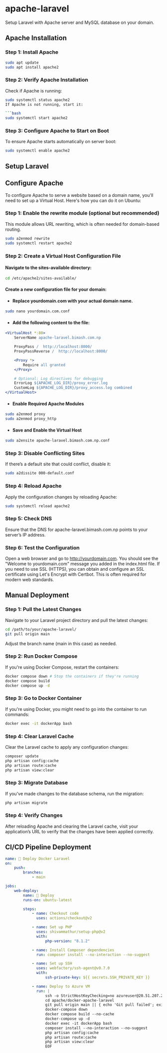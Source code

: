 # apache-laravel

Setup Laravel with Apache server and MySQL database on your domain.

## Apache Installation

### Step 1: Install Apache

```bash
sudo apt update
sudo apt install apache2
```

### Step 2: Verify Apache Installation

Check if Apache is running:

````bash
sudo systemctl status apache2
If Apache is not running, start it:

```bash
sudo systemctl start apache2
````

### Step 3: Configure Apache to Start on Boot

To ensure Apache starts automatically on server boot:

```bash
sudo systemctl enable apache2
```

## Setup Laravel

## Configure Apache

To configure Apache to serve a website based on a domain name, you'll need to set up a Virtual Host. Here's how you can do it on Ubuntu:

### Step 1: Enable the rewrite module (optional but recommended)

This module allows URL rewriting, which is often needed for domain-based routing.

```bash
sudo a2enmod rewrite
sudo systemctl restart apache2
```

### Step 2: Create a Virtual Host Configuration File

#### Navigate to the sites-available directory:

```bash
cd /etc/apache2/sites-available/
```

#### Create a new configuration file for your domain:

-   #### Replace yourdomain.com with your actual domain name.

```bash
sudo nano yourdomain.com.conf
```

-   #### Add the following content to the file:

```apache
<VirtualHost *:80>
    ServerName apache-laravel.bimash.com.np

    ProxyPass /  http://localhost:8000/
    ProxyPassReverse /  http://localhost:8000/

    <Proxy *>
        Require all granted
    </Proxy>

    # Optional: Log directives for debugging
    ErrorLog ${APACHE_LOG_DIR}/proxy_error.log
    CustomLog ${APACHE_LOG_DIR}/proxy_access.log combined
</VirtualHost>

```

-   #### Enable Required Apache Modules

```bash
sudo a2enmod proxy
sudo a2enmod proxy_http
```

-   #### Save and Enable the Virtual Host

```bash
sudo a2ensite apache-laravel.bimash.com.np.conf
```

### Step 3: Disable Conflicting Sites

If there’s a default site that could conflict, disable it:

```bash
sudo a2dissite 000-default.conf
```

### Step 4: Reload Apache

Apply the configuration changes by reloading Apache:

```bash
sudo systemctl reload apache2
```

### Step 5: Check DNS

Ensure that the DNS for apache-laravel.bimash.com.np points to your server’s IP address.

### Step 6: Test the Configuration

Open a web browser and go to http://yourdomain.com. You should see the "Welcome to yourdomain.com" message you added in the index.html file.
If you need to use SSL (HTTPS), you can obtain and configure an SSL certificate using Let's Encrypt with Certbot. This is often required for modern web standards.

## Manual Deployment

### Step 1: Pull the Latest Changes

Navigate to your Laravel project directory and pull the latest changes:

```bash
cd /path/to/your/apache-laravel/
git pull origin main
```

Adjust the branch name (main in this case) as needed.

### Step 2: Run Docker Compose

If you're using Docker Compose, restart the containers:

```bash
docker compose down # Stop the containers if they're running
docker compose build
docker compose up -d
```

### Step 3: Go to Docker Container

If you're using Docker, you might need to go into the container to run commands:

```bash
docker exec -it dockerApp bash
```

### Step 4: Clear Laravel Cache

Clear the Laravel cache to apply any configuration changes:

```bash
composer update
php artisan config:cache
php artisan route:cache
php artisan view:clear
```

### Step 3: Migrate Database

If you've made changes to the database schema, run the migration:

```bash
php artisan migrate
```

### Step 4: Verify Changes

After reloading Apache and clearing the Laravel cache, visit your application’s URL to verify that the changes have been applied correctly.

## CI/CD Pipeline Deployment

```yaml
name: 🚀 Deploy Docker Laravel
on:
    push:
        branches:
            - main

jobs:
    web-deploy:
        name: 🎉 Deploy
        runs-on: ubuntu-latest

        steps:
            - name: Checkout code
              uses: actions/checkout@v2

            - name: Set up PHP
              uses: shivammathur/setup-php@v2
              with:
                  php-version: "8.1.2"

            - name: Install Composer dependencies
              run: composer install --no-interaction --no-suggest

            - name: Set up SSH
              uses: webfactory/ssh-agent@v0.7.0
              with:
                  ssh-private-key: ${{ secrets.SSH_PRIVATE_KEY }}

            - name: Deploy to Azure VM
              run: |
                  ssh -o StrictHostKeyChecking=no azureuser@20.51.207.28 << 'EOF'
                  cd apache/docker-apache-laravel
                  git pull origin main || { echo 'Git pull failed'; exit 1; }
                  docker-compose down
                  docker compose build --no-cache 
                  docker-compose up -d
                  docker exec -it dockerApp bash
                  composer install --no-interaction --no-suggest
                  php artisan config:cache
                  php artisan route:cache
                  php artisan view:clear
                  EOF
```
